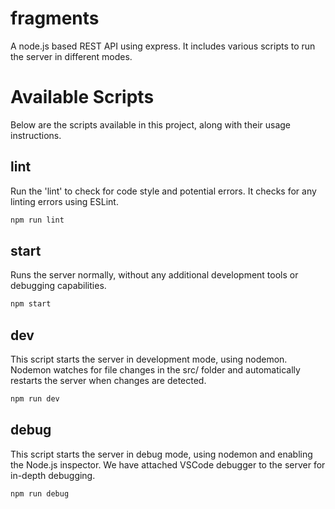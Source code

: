 # fragments
A node.js based REST API using express. It includes various scripts to run the server in different modes.

# Available Scripts
Below are the scripts available in this project, along with their usage instructions.

## lint

Run the 'lint' to check for code style and potential errors. It checks for any linting errors using ESLint.

```bash
npm run lint
```
## start
Runs the server normally, without any additional development tools or debugging capabilities.

```bash
npm start
```

## dev

This script starts the server in development mode, using nodemon. Nodemon watches for file changes in the src/ folder and automatically restarts the server when changes are detected.

```bash
npm run dev
```

## debug

This script starts the server in debug mode, using nodemon and enabling the Node.js inspector. We have attached VSCode debugger to the server for in-depth debugging.

```bash
npm run debug
```
